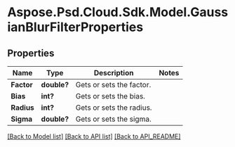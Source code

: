 # Aspose.Psd.Cloud.Sdk.Model.GaussianBlurFilterProperties
## Properties

Name | Type | Description | Notes
------------ | ------------- | ------------- | -------------
**Factor** | **double?** | Gets or sets the factor. | 
**Bias** | **int?** | Gets or sets the bias. | 
**Radius** | **int?** | Gets or sets the radius. | 
**Sigma** | **double?** | Gets or sets the sigma. | 

[[Back to Model list]](API_README.md#documentation-for-models) [[Back to API list]](API_README.md#documentation-for-api-endpoints) [[Back to API_README]](API_README.md)

